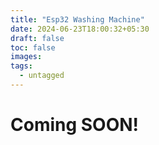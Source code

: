```yaml
---
title: "Esp32 Washing Machine"
date: 2024-06-23T18:00:32+05:30
draft: false
toc: false
images:
tags:
  - untagged
---
```


# **Coming SOON!**